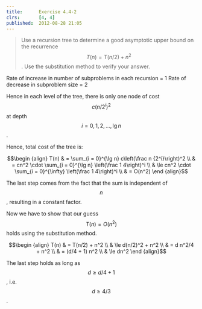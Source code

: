 ```yaml
---
title:      Exercise 4.4-2
clrs:       [4, 4]
published:  2012-08-28 21:05
---
```


>Use a recursion tree to determine a good asymptotic upper bound on the recurrence $$T(n) = T(n/2) + n^2$$. Use the substitution method to verify your answer.

Rate of increase in number of subproblems in each recursion = 1
Rate of decrease in subproblem size = 2

Hence in each level of the tree, there is only one node of cost $$c(n/2^i)^2$$ at depth $$i = 0, 1, 2, \dots, \lg n$$.

Hence, total cost of the tree is:

$$\begin {align}
T(n) & = \sum_{i = 0}^{\lg n} c\left(\frac n {2^i}\right)^2 \\
     & = cn^2 \cdot \sum_{i = 0}^{\lg n} \left(\frac 1 4\right)^i \\
     & \le cn^2 \cdot \sum_{i = 0}^{\infty} \left(\frac 1 4\right)^i \\
     & = O(n^2)
\end {align}$$

The last step comes from the fact that the sum is independent of $$n$$, resulting in a constant factor.

Now we have to show that our guess $$T(n) = O(n^2)$$ holds using the substitution method.

$$\begin {align}
T(n) & = T(n/2) + n^2 \\
     & \le d(n/2)^2 + n^2 \\
     & = d n^2/4 + n^2 \\
     & = (d/4 + 1) n^2 \\
     & \le dn^2
\end {align}$$

The last step holds as long as $$d \ge d/4 + 1$$, i.e. $$d \ge 4/3$$.